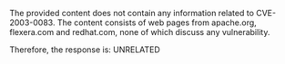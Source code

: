 The provided content does not contain any information related to CVE-2003-0083. The content consists of web pages from apache.org, flexera.com and redhat.com, none of which discuss any vulnerability.

Therefore, the response is: UNRELATED